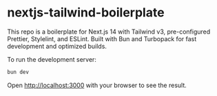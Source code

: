 # nextjs-tailwind-boilerplate

This repo is a boilerplate for Next.js 14 with Tailwind v3, pre-configured Prettier, Stylelint, and ESLint. Built with
Bun and Turbopack for fast development and optimized builds.

To run the development server:

```bash
bun dev
```

Open [http://localhost:3000](http://localhost:3000) with your browser to see the result.
